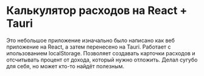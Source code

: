 # Калькулятор расходов на React + Tauri

Это небольшое приложение изначально было написано как веб приложение на React, а затем перенесено на Tauri. Работает с ипользованием localStorage. Позволяет создавать карточки расходов и отсчитывать процент от дохода, который нужно отложить.
Делал сугубо для себя, но может кто-то найдёт полезным.
